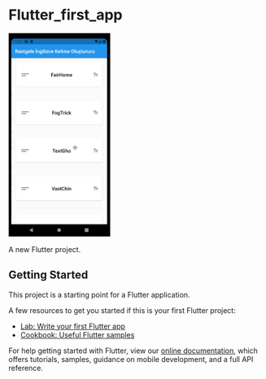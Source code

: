 # Flutter_first_app
<img src="https://github.com/ouzdev/Flutter_First_App/blob/master/screenshot.gif" data-canonical-src="https://github.com/ouzdev/Flutter_First_App/blob/master/screenshot.gif" width="200" height="400" />

A new Flutter project.

## Getting Started

This project is a starting point for a Flutter application.

A few resources to get you started if this is your first Flutter project:

- [Lab: Write your first Flutter app](https://flutter.dev/docs/get-started/codelab)
- [Cookbook: Useful Flutter samples](https://flutter.dev/docs/cookbook)

For help getting started with Flutter, view our
[online documentation](https://flutter.dev/docs), which offers tutorials,
samples, guidance on mobile development, and a full API reference.

